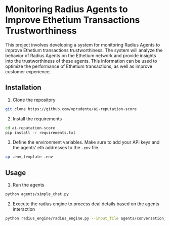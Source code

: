 # Monitoring Radius Agents to Improve Ethetium Transactions Trustworthiness

This project involves developing a system for monitoring Radius Agents to improve Ethetium transactions trustworthiness. The system will analyze the behavior of Radius Agents on the Ethetium network and provide insights into the trustworthiness of these agents. This information can be used to optimize the performance of Ethetium transactions, as well as improve customer experience.

## Installation

1. Clone the repository
```bash
git clone https://github.com/vprudente/ai-reputation-score
```

2. Install the requirements
```bash
cd ai-reputation-score
pip install -r requirements.txt
```

3. Define the environment variables. Make sure to add your API keys and the agents' eth addresses to the `.env` file.
```bash
cp .env_template .env
```

## Usage

1. Run the agents
```bash
python agents/simple_chat.py
```

2. Execute the radius engine to process deal details based on the agents interaction
```bash
python radius_engine/radius_engine.py --input_file agents/conversation_log.json
```

